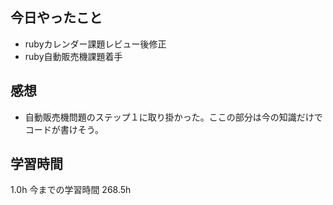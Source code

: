 ## 今日やったこと
- rubyカレンダー課題レビュー後修正
- ruby自動販売機課題着手

## 感想
- 自動販売機問題のステップ１に取り掛かった。ここの部分は今の知識だけでコードが書けそう。

## 学習時間
1.0h 今までの学習時間 268.5h
